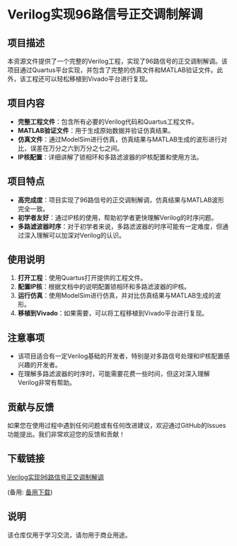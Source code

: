 # Verilog实现96路信号正交调制解调

## 项目描述

本资源文件提供了一个完整的Verilog工程，实现了96路信号的正交调制解调。该项目通过Quartus平台实现，并包含了完整的仿真文件和MATLAB验证文件。此外，该工程还可以轻松移植到Vivado平台进行复现。

## 项目内容

- **完整工程文件**：包含所有必要的Verilog代码和Quartus工程文件。
- **MATLAB验证文件**：用于生成原始数据并验证仿真结果。
- **仿真文件**：通过ModelSim进行仿真，仿真结果与MATLAB生成的波形进行对比，误差在万分之六到万分之七之间。
- **IP核配置**：详细讲解了锁相环和多路滤波器的IP核配置和使用方法。

## 项目特点

- **高完成度**：项目实现了96路信号的正交调制解调，仿真结果与MATLAB波形完全一致。
- **初学者友好**：通过IP核的使用，帮助初学者更快理解Verilog的时序问题。
- **多路滤波器时序**：对于初学者来说，多路滤波器的时序可能有一定难度，但通过深入理解可以加深对Verilog的认识。

## 使用说明

1. **打开工程**：使用Quartus打开提供的工程文件。
2. **配置IP核**：根据文档中的说明配置锁相环和多路滤波器的IP核。
3. **运行仿真**：使用ModelSim进行仿真，并对比仿真结果与MATLAB生成的波形。
4. **移植到Vivado**：如果需要，可以将工程移植到Vivado平台进行复现。

## 注意事项

- 该项目适合有一定Verilog基础的开发者，特别是对多路信号处理和IP核配置感兴趣的开发者。
- 在理解多路滤波器的时序时，可能需要花费一些时间，但这对深入理解Verilog非常有帮助。

## 贡献与反馈

如果您在使用过程中遇到任何问题或有任何改进建议，欢迎通过GitHub的Issues功能提出。我们非常欢迎您的反馈和贡献！

## 下载链接
[Verilog实现96路信号正交调制解调](https://pan.quark.cn/s/e702a6cb0374) 

(备用: [备用下载](https://pan.baidu.com/s/1Bue8kuydRHJd841eUK_jbw?pwd=1234))

## 说明

该仓库仅用于学习交流，请勿用于商业用途。

